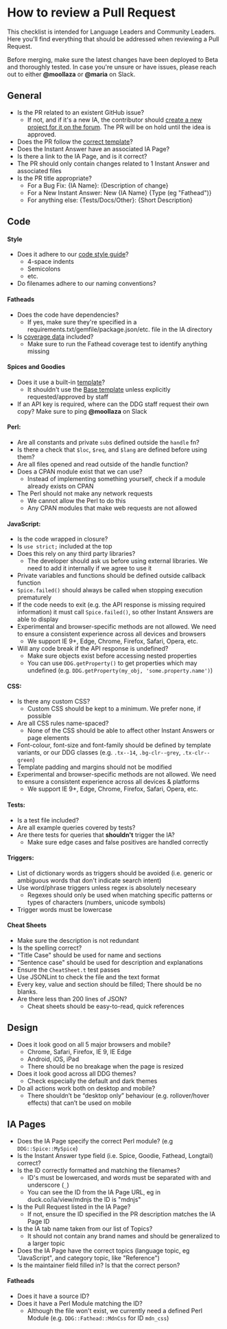 # How to review a Pull Request

This checklist is intended for Language Leaders and Community Leaders. Here you'll find everything that should be addressed when reviewing a Pull Request.

Before merging, make sure the latest changes have been deployed to Beta and thoroughly tested. In case you're unsure or have issues, please reach out to either **@moollaza** or **@maria** on Slack.


## General
- Is the PR related to an existent GitHub issue? 
    - If not, and if it's a new IA, the contributor should [create a new project for it on the forum](https://forum.duckduckhack.com/t/howtos/959#howto-project). The PR will be on hold until the idea is approved.
- Does the PR follow the [correct template](https://github.com/duckduckgo/zeroclickinfo-fathead/blob/master/.github/PULL_REQUEST_TEMPLATE.md)?
- Does the Instant Answer have an associated IA Page?
- Is there a link to the IA Page, and is it correct?
- The PR should only contain changes related to 1 Instant Answer and associated files
- Is the PR title appropriate?
    - For a Bug Fix: {IA Name}: {Description of change}
    - For a New Instant Answer: New {IA Name} {Type (eg "Fathead")}
    - For anything else: {Tests/Docs/Other}: {Short Description}


## Code

#### Style
- Does it adhere to our [code style guide](https://docs.duckduckhack.com/resources/code-style-guide.html)?
    - 4-space indents
    - Semicolons
    - etc.
- Do filenames adhere to our naming conventions?

#### Fatheads
- Does the code have dependencies?
    - If yes, make sure they're specified in a requirements.txt/gemfile/package.json/etc. file in the IA directory
- Is [coverage data](https://docs.duckduckhack.com/programming-mission/creating-effective-fatheads.html) included?
    - Make sure to run the Fathead coverage test to identify anything missing


#### Spices and Goodies
- Does it use a built-in [template](https://docs.duckduckhack.com/frontend-reference/template-groups.html)?
    - It shouldn't use the [Base template](https://docs.duckduckhack.com/frontend-reference/template-groups.html#base-template-group) unless explicitly requested/approved by staff
- If an API key is required, where can the DDG staff request their own copy? Make sure to ping **@moollaza** on Slack

#### Perl:
- Are all constants and private `sub`s defined outside the `handle` fn?
- Is there a check that `$loc`, `$req`, and `$lang` are defined before using them?
- Are all files opened and read outside of the handle function?
- Does a CPAN module exist that we can use?
    - Instead of implementing something yourself, check if a module already exists on CPAN
- The Perl should not make any network requests
    - We cannot allow the Perl to do this
    - Any CPAN modules that make web requests are not allowed

#### JavaScript:
- Is the code wrapped in closure?
- Is `use strict;` included at the top
- Does this rely on any third party libraries?
    - The developer should ask us before using external libraries. We need to add it internally if we agree to use it
- Private variables and functions should be defined outside callback function
- `Spice.failed()` should always be called when stopping execution prematurely
- If the code needs to exit (e.g. the API response is missing required information) it must call `Spice.failed()`, so other Instant Answers are able to display
- Experimental and browser-specific methods are not allowed. We need to ensure a consistent experience across all devices and browsers
    - We support IE 9+, Edge, Chrome, Firefox, Safari, Opera, etc.
- Will any code break if the API response is undefined?
    - Make sure objects exist before accessing nested properties
    - You can use `DDG.getProperty()` to get properties which may undefined (e.g. `DDG.getProperty(my_obj, 'some.property.name')`)

#### CSS:
- Is there any custom CSS?
    - Custom CSS should be kept to a minimum. We prefer none, if possible
- Are all CSS rules name-spaced?
    - None of the CSS should be able to affect other Instant Answers or page elements
- Font-colour, font-size and font-family should be defined by template variants, or our DDG classes (e.g. `.tx--14`, `.bg-clr--grey`, `.tx-clr--green`)
- Template padding and margins should not be modified
- Experimental and browser-specific methods are not allowed. We need to ensure a consistent experience across all devices & platforms
    - We support IE 9+, Edge, Chrome, Firefox, Safari, Opera, etc.

#### Tests:
- Is a test file included?
- Are all example queries covered by tests?
- Are there tests for queries that **shouldn't** trigger the IA?
    - Make sure edge cases and false positives are handled correctly

#### Triggers:
- List of dictionary words as triggers should be avoided (i.e. generic or ambiguous words that don't indicate search intent)
- Use word/phrase triggers unless regex is absolutely neceseary
    - Regexes should only be used when matching specific patterns or types of characters (numbers, unicode symbols)
- Trigger words must be lowercase

#### Cheat Sheets
- Make sure the description is not redundant
- Is the spelling correct?
- "Title Case" should be used for name and sections
- "Sentence case" should be used for description and explanations
- Ensure the `CheatSheet.t` test passes
- Use JSONLint to check the file and the text format
- Every key, value and section should be filled; There should be no blanks.
- Are there less than 200 lines of JSON?
    - Cheat sheets should be easy-to-read, quick references

## Design
- Does it look good on all 5 major browsers and mobile?
    - Chrome, Safari, Firefox, IE 9, IE Edge
    - Android, iOS, iPad
    - There should be no breakage when the page is resized
- Does it look good across all DDG themes?
    - Check especially the default and dark themes
- Do all actions work both on desktop and mobile?
    - There shouldn’t be “desktop only” behaviour (e.g. rollover/hover effects) that can’t be used on mobile


## IA Pages
- Does the IA Page specify the correct Perl module? (e.g `DDG::Spice::MySpice`)
- Is the Instant Answer type field (i.e. Spice, Goodie, Fathead, Longtail) correct?
- Is the ID correctly formatted and matching the filenames?
  - ID's must be lowercased, and words must be separated with and underscore (`_`)
  - You can see the ID from the IA Page URL, eg in duck.co/ia/view/mdnjs the ID is "mdnjs"
- Is the Pull Request listed in the IA Page? 
    - If not, ensure the ID specified in the PR description matches the IA Page ID
- Is the IA tab name taken from our list of Topics?
    - It should not contain any brand names and should be generalized to a larger topic
- Does the IA Page have the correct topics (language topic, eg "JavaScript", and category topic, like "Reference")
- Is the maintainer field filled in? Is that the correct person?

#### Fatheads
- Does it have a source ID?
- Does it have a Perl Module matching the ID?
  - Although the file won't exist, we currently need a defined Perl Module (e.g. `DDG::Fathead::MdnCss` for ID `mdn_css`)


